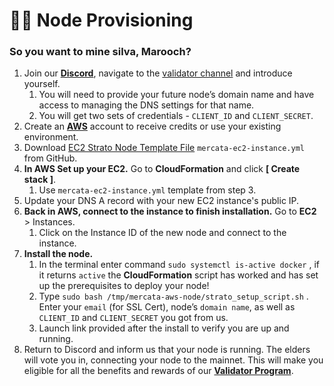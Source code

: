 # 🏴‍☠️ Node Provisioning

### So you want to mine silva, Marooch?

1. Join our [**Discord**](https://discord.gg/QTWxdZaM), navigate to the [validator channel](https://discord.com/channels/1074825209175093349/1241065063452770434) and introduce yourself.
    1. You will need to provide your future node’s domain name and have access to managing the DNS settings for that name.
    2. You will get two sets of credentials - `CLIENT_ID` and `CLIENT_SECRET`.
3. Create an [**AWS**](https://aws.amazon.com/) account to receive credits or use your existing environment.
4. Download [EC2 Strato Node Template File](https://github.com/andyakovlev/mercata-aws-node/blob/main/mercata-ec2-instance.yml) `mercata-ec2-instance.yml` from GitHub.
5. **In AWS Set up your EC2.** Go to **CloudFormation** and click **[ Create stack ]**.
    1. Use `mercata-ec2-instance.yml` template from step 3.
6. Update your DNS A record with your new EC2 instance's public IP.
7. **Back in AWS, connect to the instance to finish installation.** Go to **EC2** > Instances.
    1. Click on the Instance ID of the new node and connect to the instance.
8. **Install the node.**
    1. In the terminal enter command `sudo systemctl is-active docker` , if it returns `active` the **CloudFormation** script has worked and has set up the prerequisites to deploy your node! 
    2. Type `sudo bash /tmp/mercata-aws-node/strato_setup_script.sh` . Enter your `email` (for SSL Cert), node’s `domain name`, as well as `CLIENT_ID` and `CLIENT_SECRET` you got from us.
    3. Launch link provided after the install to verify you are up and running. 
9. Return to Discord and inform us that your node is running. The elders will vote you in, connecting your node to the mainnet. This will make you eligible for all the benefits and rewards of our [**Validator Program**](https://www.notion.so/Validator-Program-3fe9c0a2b3dc4f708239ba5c57bb5fe9?pvs=21).
